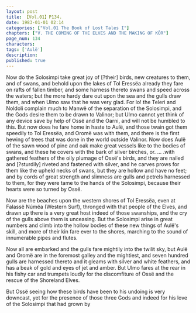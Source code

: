 ```yaml
---
layout: post
title: 【Vol.01】P134.
date: 1983-01-01 02:14
categories: ["Vol.01 The Book of Lost Tales I"]
chapters: ["V. THE COMING OF THE ELVES AND THE MAKING OF KÔR"]
page_num: 134
characters: 
tags: ['Aulë']
description: 
published: true
---
```


Now do the Solosimpi take great joy of [?their] birds, new creatures to them, and of swans, and behold upon the lakes of Tol Eressëa already they fare on rafts of fallen timber, and some harness thereto swans and speed across the waters; but the more hardy dare out upon the sea and the gulls draw them, and when Ulmo saw that he was very glad. For lo! the Teleri and Noldoli complain much to Manwë of the separation of the Solosimpi, and the Gods desire them to be drawn to Valinor; but Ulmo cannot yet think of any device save by help of Ossë and the Oarni, and will not be humbled to this. But now does he fare home in haste to Aulë, and those twain got them speedily to Tol Eressëa, and Oromë was with them, and there is the first hewing of trees that was done in the world outside Valinor. Now does Aulë of the sawn wood of pine and oak make great vessels like to the bodies of swans, and these he covers with the bark of silver birches, or. ... .with gathered feathers of the oily plumage of Ossë's birds, and they are nailed and [?sturdily] riveted and fastened with silver, and he carves prows for them like the upheld necks of swans, but they are hollow and have no feet; and by cords of great strength and slimness are gulls and petrels harnessed to them, for they were tame to the hands of the Solosimpi, because their hearts were so turned by Ossë.

Now are the beaches upon the western shores of Tol Eressëa, even at Falassë Númëa (Western Surf), thronged with that people of the Elves, and drawn up there is a very great host indeed of those swanships, and the cry of the gulls above them is unceasing. But the Solosimpi arise in great numbers and climb into the hollow bodies of these new things of Aulë's skill, and more of their kin fare ever to the shores, marching to the sound of innumerable pipes and flutes.

Now all are embarked and the gulls fare mightily into the twilit sky, but Aulë and Oromë are in the foremost galley and the mightiest, and seven hundred gulls are harnessed thereto and it gleams with silver and white feathers, and has a beak of gold and eyes of jet and amber. But Ulmo fares at the rear in his fishy car and trumpets loudly for the discomfiture of Ossë and the rescue of the Shoreland Elves.

But Ossë seeing how these birds have been to his undoing is very downcast, yet for the presence of those three Gods and indeed for his love of the Solosimpi that had grown by

